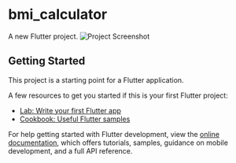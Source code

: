 # bmi_calculator

A new Flutter project.
![Project Screenshot](https://www.canva.com/design/DAGOYiKV_pU/NGCvxMFe2hPRBKUXl9Y_ig/view?utm_content=DAGOYiKV_pU&utm_campaign=designshare&utm_medium=link&utm_source=editor)

## Getting Started

This project is a starting point for a Flutter application.

A few resources to get you started if this is your first Flutter project:

- [Lab: Write your first Flutter app](https://docs.flutter.dev/get-started/codelab)
- [Cookbook: Useful Flutter samples](https://docs.flutter.dev/cookbook)

For help getting started with Flutter development, view the
[online documentation](https://docs.flutter.dev/), which offers tutorials,
samples, guidance on mobile development, and a full API reference.
